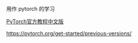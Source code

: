 用作 pytorch 的学习

[PyTorch官方教程中文版](https://pytorch123.com/)

https://pytorch.org/get-started/previous-versions/